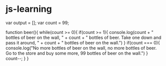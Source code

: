 # js-learning

var output = [];
var count = 99;

function beer(){
    while(count >= 0){
    if(count >= 1){
        console.log(count + " bottles of beer on the wall, " + count + " bottles of beer. Take one down and pass it around, " + count + " bottles of beer on the wall.")
    }
    if(count === 0){
        console.log("No more bottles of beer on the wall, no more bottles of beer. Go to the store and buy some more, 99 bottles of beer on the wall.")
    }
    count--;
    }
}
